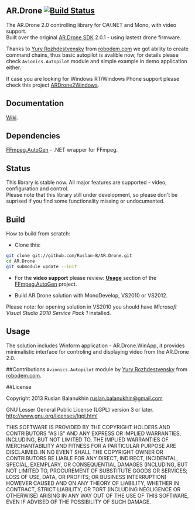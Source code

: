 ## AR.Drone [![Build Status](https://travis-ci.org/Ruslan-B/AR.Drone.png)](https://travis-ci.org/Ruslan-B/AR.Drone)

The AR.Drone 2.0 controlling library for C#/.NET and Mono, with video support.  
Built over the original [AR.Drone SDK](https://projects.ardrone.org) 2.0.1 - using lastest drone firmware.

Thanks to [Yury Rozhdestvensky](https://github.com/yur) from [robodem.com](http://robodem.com) we got ability to create command chains, 
thus basic autopilot is avalible now, for details please check ```Avionics.Autopilot``` module and simple example in demo application either.

If case you are looking for Windows RT/Windows Phone support please check this project [ARDrone2Windows](https://github.com/ARDrone2Windows/SDK).

## Documentation

[Wiki](https://github.com/Ruslan-B/AR.Drone/wiki).

## Dependencies

[FFmpeg.AutoGen](https://github.com/Ruslan-B/FFmpeg.AutoGen) - .NET wrapper for FFmpeg.  

## Status

This library is stable now. All major features are supported - video, configuration and control.  
Please note that this library still under development, 
so please don't be suprised if you find some functionality missing or undocumented.  

## Build

How to build from scratch:  
- Clone this:

```bash
git clone git://github.com/Ruslan-B/AR.Drone.git   
cd AR.Drone   
git submodule update --init   
```  

- For the **video support** please review: **[Usage](https://github.com/Ruslan-B/FFmpeg.AutoGen#Usage)** section of the [FFmpeg.AutoGen](https://github.com/Ruslan-B/FFmpeg.AutoGen) project.

- Build AR.Drone solution with MonoDevelop, VS2010 or VS2012.

Please note: for opening solution in VS2010 you should have *Microsoft Visual Studio 2010 Service Pack 1* installed.

## Usage

The solution includes Winform application - AR.Drone.WinApp, it provides minimalistic interface 
for controling and displaying video from the AR.Drone 2.0.

##Contributions
```Avionics.Autopilot``` module by [Yury Rozhdestvensky](https://github.com/yur) from [robodem.com](http://robodem.com).  

##License

Copyright 2013 Ruslan Balanukhin ruslan.balanukhin@gmail.com

GNU Lesser General Public License (LGPL) version 3 or later.  
http://www.gnu.org/licenses/lgpl.html

THIS SOFTWARE IS PROVIDED BY THE COPYRIGHT HOLDERS AND CONTRIBUTORS
"AS IS" AND ANY EXPRESS OR IMPLIED WARRANTIES, INCLUDING, BUT NOT
LIMITED TO, THE IMPLIED WARRANTIES OF MERCHANTABILITY AND FITNESS FOR
A PARTICULAR PURPOSE ARE DISCLAIMED. IN NO EVENT SHALL THE COPYRIGHT
OWNER OR CONTRIBUTORS BE LIABLE FOR ANY DIRECT, INDIRECT, INCIDENTAL,
SPECIAL, EXEMPLARY, OR CONSEQUENTIAL DAMAGES (INCLUDING, BUT NOT
LIMITED TO, PROCUREMENT OF SUBSTITUTE GOODS OR SERVICES; LOSS OF USE,
DATA, OR PROFITS; OR BUSINESS INTERRUPTION) HOWEVER CAUSED AND ON ANY
THEORY OF LIABILITY, WHETHER IN CONTRACT, STRICT LIABILITY, OR TORT
(INCLUDING NEGLIGENCE OR OTHERWISE) ARISING IN ANY WAY OUT OF THE USE
OF THIS SOFTWARE, EVEN IF ADVISED OF THE POSSIBILITY OF SUCH DAMAGE.
